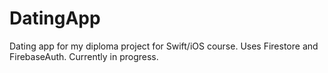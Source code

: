 # DatingApp
Dating app for my diploma project for Swift/iOS course. Uses Firestore and FirebaseAuth. Currently in progress.

